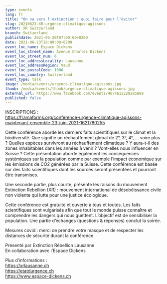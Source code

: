 ```yaml
---
type: events
lang: fr
title: "On va vers l'extinction : quoi faire pour l'éviter"
slug: 20210623-XR-urgence-climatique-agissons
author: XR Switzerland
branch: Switzerland
publishdate: 2021-06-20T07:00:00+0200
date: 2021-06-23T18:00:00+0200
event_loc_name: Espace Dickens
event_loc_street_name: Avenue Charles Dickens
event_loc_street_num: 6
event_loc_addressLocality: Lausanne
event_loc_addressRegion: Vaud
event_loc_postalCode: 1006
event_loc_country: Switzerland
event_type: talk
image: /media/events/urgence-climatique-agissons.jpg
thumb: /media/events/thumb/urgence-climatique-agissons.jpg
external_url: https://www.facebook.com/events/4074612229285889
published: false
---
```

INSCRIPTIONS :\
<https://framaforms.org/conference-urgence-climatique-agissons-maintenant-ensemble-23-juin-2021-1621780255>

Cette conférence aborde les derniers faits scientifiques sur le climat et la biodiversité. Que signifie un réchauffement global de 2°, 3°, 4°, ... voire plus ? Quelles espèces survivront au réchauffement climatique ? Y aura-t-il des zones inhabitables dans les années à venir ? Vont-elles nous influencer en Suisse ? Cette présentation aborde également les conséquences systémiques sur la population comme par exemple l’impact économique sur les émissions de CO2 générées par la Suisse. Cette conférence est basée sur des faits scientifiques dont les sources seront présentées et pourront être transmises.

Une seconde partie, plus courte, présente les raisons du mouvement Extinction Rebellion (XR) : mouvement international de désobéissance civile non violente qui lutte pour une justice écologique.

Cette conférence est gratuite et ouverte à tous et toutes. Les faits scientifiques sont vulgarisés afin que tout le monde puisse connaître et comprendre les dangers qui nous guettent. L’objectif est de sensibiliser la population. Une partie d’échanges (questions & réponses) conclut la soirée.

Mesures covid : merci de prendre votre masque et de respecter les distances de sécurité durant la conférence.

Présenté par Extinction Rébellion Lausanne\
En collaboration avec l’Espace Dickens

Plus d’informations :\
<https://xrlausanne.ch>\
<https://etatdurgence.ch>\
<https://www.espace-dickens.ch>
